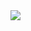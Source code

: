 <img src="https://onraon.vercel.app/api?type=wave&color=auto&height=300&section=header&text=capsule%20render&fontSize=90" />
